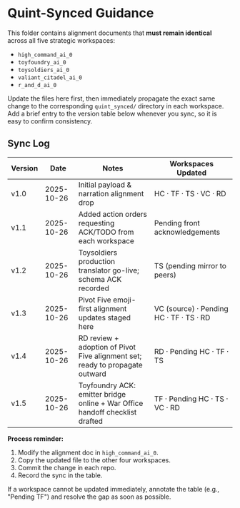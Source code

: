 # Quint-Synced Guidance

This folder contains alignment documents that **must remain identical** across all five strategic workspaces:

- `high_command_ai_0`
- `toyfoundry_ai_0`
- `toysoldiers_ai_0`
- `valiant_citadel_ai_0`
- `r_and_d_ai_0`

Update the files here first, then immediately propagate the exact same change to the corresponding `quint_synced/` directory in each workspace. Add a brief entry to the version table below whenever you sync, so it is easy to confirm consistency.

## Sync Log

| Version | Date | Notes | Workspaces Updated |
| --- | --- | --- | --- |
| v1.0 | 2025-10-26 | Initial payload & narration alignment drop | HC · TF · TS · VC · RD |
| v1.1 | 2025-10-26 | Added action orders requesting ACK/TODO from each workspace | Pending front acknowledgements |
| v1.2 | 2025-10-26 | Toysoldiers production translator go-live; schema ACK recorded | TS (pending mirror to peers) |
| v1.3 | 2025-10-26 | Pivot Five emoji-first alignment updates staged here | VC (source) · Pending HC · TF · TS · RD |
| v1.4 | 2025-10-26 | RD review + adoption of Pivot Five alignment set; ready to propagate outward | RD · Pending HC · TF · TS |
| v1.5 | 2025-10-26 | Toyfoundry ACK: emitter bridge online + War Office handoff checklist drafted | TF · Pending HC · TS · VC · RD |

**Process reminder:**

1. Modify the alignment doc in `high_command_ai_0`.
1. Copy the updated file to the other four workspaces.
1. Commit the change in each repo.
1. Record the sync in the table.

If a workspace cannot be updated immediately, annotate the table (e.g., "Pending TF") and resolve the gap as soon as possible.

 
